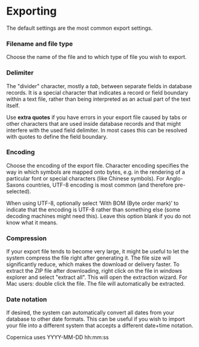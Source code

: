 # Exporting 

The default settings are the most common
export settings.

### Filename and file type

Choose the name of the file and to which type of file you wish to
export.

### Delimiter

The "divider" character, mostly a *tab*, between separate fields in
database records. It is a special character that indicates a record or
field boundary within a text file, rather than being interpreted as an
actual part of the text itself.

Use **extra quotes** if you have errors in your export file caused by
tabs or other characters that are used inside database records and that
might interfere with the used field delimiter. In most cases this can be
resolved with quotes to define the field boundary.

### Encoding

Choose the encoding of the export file. Character encoding specifies the
way in which symbols are mapped onto bytes, e.g. in the rendering of a
particular font or special characters (like Chinese symbols). For
Anglo-Saxons countries, UTF-8 encoding is most common (and therefore
pre-selected).

When using UTF-8, optionally select ‘With BOM (Byte order mark)’ to
indicate that the encoding is UTF-8 rather than something else (some
decoding machines might need this). Leave this option blank if you do
not know what it means.

### Compression

If your export file tends to become very large, it might be useful to
let the system compress the file right after generating it. The file
size will significantly reduce, which makes the download or delivery
faster. To extract the ZIP file after downloading, right click on the
file in windows explorer and select "extract all". This will open the
extraction wizard. For Mac users: double click the file. The file will
automatically be extracted.

### Date notation

If desired, the system can automatically convert all dates from your
database to other date formats. This can be useful if you wish to import
your file into a different system that accepts a different date+time
notation.

Copernica uses YYYY-MM-DD hh:mm:ss
